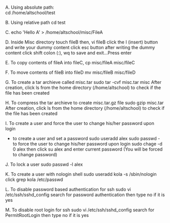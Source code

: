A.  Using absolute path:        
           cd /home/altschool/test

B.  Using relative path
           cd test 

C.  echo 'Hello A' > /home/altschool/misc/FileA

D.  Inside Misc directory
           touch fileB 
           then, vi fileB
           click the I (insert) button and write your dummy content
           click esc button after writing the dummy content
           click shift colon (:), wq to save and exit...Press enter

 E. To copy contents of fileA into fileC,
           cp misc/fileA misc/fileC

 F. To move contents of fileB into fileD
           mv misc/fileB misc/fileD

 G. To create a tar archieve called misc.tar
            sudo tar -cvf misc.tar misc
       After creation, click ls  from the home directory (/home/altschool) to check if the file has been created

 H. To compress the tar archieve to create misc.tar.gz file
            sudo gzip misc.tar
       After creation, click ls from the home directory (/home/altschool) to check if the file has been created 

 I. To create a user and force the user to change his/her password upon login
   - to create a user and set a password 
            sudo useradd alex
            sudo passwd 
    - to force the user to change his/her password upon login
            sudo chage -d 0 alex
            then  click su alex and enter current password 
              (You will be forced to change password) 

  J. To lock a user
            sudo passwd -l alex

  K. To create a user with nologin shell
            sudo useradd kola -s /sbin/nologin
            click grep kola /etc/passwd 
   
  L. To disable password based authentication for ssh
            sudo vi /etc/ssh/sshd_config
        search for password authentication then type no if it is yes

  M. To disable root login for ssh
            sudo vi /etc/ssh/sshd_config
        search for PermitRootLogin then type no if it is yes    
        


       






 
